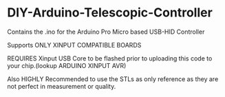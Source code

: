 # DIY-Arduino-Telescopic-Controller

Contains the .ino for the Arduino Pro Micro based USB-HID Controller

Supports ONLY XINPUT COMPATIBLE BOARDS 

REQUIRES Xinput USB Core to be flashed prior to uploading this code to your chip.(lookup ARDUINO XINPUT AVR)

Also HIGHLY Recommended to use the STLs as only reference as they are not perfect in measurement or quality.
